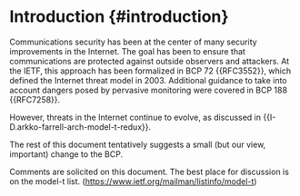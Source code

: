 
# Introduction {#introduction}
 
Communications security has been at the center of many security improvements in
the Internet. The goal has been to ensure that communications are protected
against outside observers and attackers. At the IETF, this approach has been
formalized in BCP 72 {{RFC3552}}, which defined the Internet threat model in
2003. Additional guidance to take into account dangers posed by pervasive monitoring
were covered in BCP 188 {{RFC7258}}.

However, threats in the Internet continue to evolve, as discussed in
{{I-D.arkko-farrell-arch-model-t-redux}}.

The rest of this document tentatively suggests a small (but our view, important) change to the
BCP. 

Comments are solicited on this document. The best
place for discussion is on the model-t list.
(https://www.ietf.org/mailman/listinfo/model-t)
